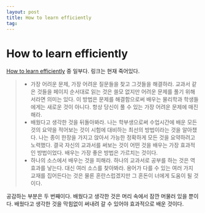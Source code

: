 ```yaml
---
layout: post
title: How to learn efficiently
tag:
---
```


# How to learn efficiently 
[How to learn efficiently](http://lemire.me/blog/archives/2014/12/30/how-to-learn-efficiently/) 중 일부다. 링크는 현재 죽어있다.
> * 가장 어려운 문제, 가장 어려운 질문들을 찾고 그것들을 해결하라. 교과서 같은 것들을 페이지 순서대로 읽는 것은 쓸모 없지만 어려운 문제를 풀기 위해서라면 의미는 있다. 이 방법은 문제를 해결함으로써 배우는 물리학과 학생들에게는 새로운 것이 아니다. 항상 당신이 풀 수 있는 가장 어려운 문제에 매진해라.  
> * 배웠다고 생각한 것을 뒤돌아봐라. 나는 학부생으로써 수업시간에 배운 모든 것의 요약을 적어보는 것이 시험에 대비하는 최선의 방법이라는 것을 알아챘다. 나는 종이 한장을 가지고 앉아서 가능한 정확하게 모든 것을 요약하려고 노력했다. 결국 자신의 교과서를 써보는 것이 어떤 것을 배우는 가장 효과적인 방법이었다. 배우는 가장 좋은 방법은 가르치는 것이다.
> *  하나의 소스에서 배우는 것을 피해라. 하나의 교과서로 공부를 하는 것은 역효과를 낳는다. 대신 여러 소스를 찾아봐라. 용어가 다를 수 있는 여러 가지 교재를 집어든다는 것은 물론 혼란스럽겠지만 그 혼돈이 너에게 도움이 될 것이다.

공감하는 부분은 두 번째이다. 배웠다고 생각한 것은 머리 속에서 잠깐 머물러 있을 뿐이다. 배웠다고 생각한 것을 막힘없이 써내려 갈 수 있어야 효과적으로 배운 것이다.
